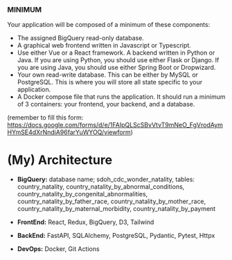 ### MINIMUM

Your application will be composed of a minimum of these components:

  *  The assigned BigQuery read-only database.
  *  A graphical web frontend written in Javascript or Typescript. 
  *  Use either Vue or a React framework. 
	A backend written in Python or Java.
	If you are using Python, you should use either Flask or Django.
	If you are using Java, you should use either Spring Boot or Dropwizard.
  *  Your own read-write database. This can be either by MySQL or PostgreSQL. This is where you will store all state specific to your application. 
  *  A Docker compose file that runs the application.
It should run a minimum of 3 containers: your frontend, your backend, and a database.

(remember to fill this form: https://docs.google.com/forms/d/e/1FAIpQLScSBvVtvT9mNeO_FgVrodAymHYmSE4dXrNndiA96farYuWYOQ/viewform)

# (My) Architecture
  *  **BigQuery:** database name; sdoh_cdc_wonder_natality, tables:
  country_natality, country_natality_by_abnormal_conditions, 		  country_natality_by_congenital_abnormalities, country_natality_by_father_race, country_natality_by_mother_race, country_natality_by_maternal_morbidity, country_natality_by_payment

  *  **FrontEnd:** React, Redux, BigQuery, D3, Tailwind
  
  *  **BackEnd:** FastAPI, SQLAlchemy, PostgreSQL, Pydantic, Pytest, Httpx
  
  *  **DevOps:** Docker, Git Actions
  
